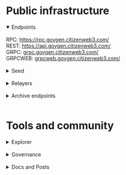 # Public infrastructure 

<details open>
  <summary>Endpoints</summary>
  <br>
  RPC: <a href="https://rpc.govgen.citizenweb3.com/">https://rpc.govgen.citizenweb3.com/</a><br>
  REST: <a href="https://api.govgen.citizenweb3.com/">https://api.govgen.citizenweb3.com/</a><br>
  GRPC: <a href="grpc.govgen.citizenweb3.com/">grpc.govgen.citizenweb3.com/</a><br>
  GRPCWEB: <a href="grpcweb.govgen.citizenweb3.com/">grpcweb.govgen.citizenweb3.com/</a>
</details>
<br>
<details>
  <summary>Seed</summary>
75bb6414e108294ea185bf499552112c6d7c076f@mainnet.seednode.citizenweb3.com:35656
</details>
<br>
<details>
  <summary>Relayers</summary>
</details>
<br>
<details>
  <summary>Archive endpoints</summary>
  RPC: <br>
  API: <br>
  GRPC: <br>
</details>
<br>

# Tools and community

<details>
  <summary>Explorer</summary>
  <a href="https://validatorinfo.com/networks">Validator Info</a><br>
</details>
<br>
<details>
  <summary>Governance</summary>
  <a href="https://app.govgen.io/">Voting History</a><br>
</details>
<br>
<details>
  <summary>Docs and Posts</summary>
  <a href="https://github.com/atomone-hub/govgen">Constitution Contributor</a><br>
</details>
